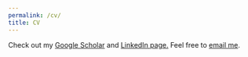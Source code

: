 ```yaml
---
permalink: /cv/
title: CV
---
```

Check out my <a href="https://scholar.google.com/citations?hl=en&user=x_g2lUYAAAAJ&view_op=list_works&sortby=pubdate">Google Scholar</a> and <a href="https://www.linkedin.com/in/zhe-xian-koong-4065b9113/">LinkedIn page.</a> Feel free to [email me](mailto:koong898@gmail.com). 

